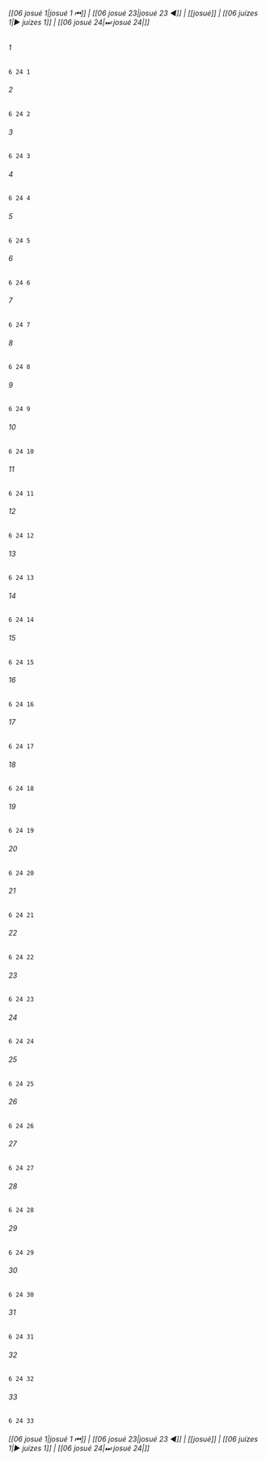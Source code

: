 
###### [[06 josué 1|josué 1 ⏮]] | [[06 josué 23|josué 23 ◀]] | [[josué]] | [[06 juízes 1|▶ juízes 1]] | [[06 josué 24|⏭ josué 24|]]

###### 1
``` verse
6 24 1 
```
###### 2
``` verse
6 24 2 
```
###### 3
``` verse
6 24 3 
```
###### 4
``` verse
6 24 4 
```
###### 5
``` verse
6 24 5 
```
###### 6
``` verse
6 24 6 
```
###### 7
``` verse
6 24 7 
```
###### 8
``` verse
6 24 8 
```
###### 9
``` verse
6 24 9 
```
###### 10
``` verse
6 24 10 
```
###### 11
``` verse
6 24 11 
```
###### 12
``` verse
6 24 12 
```
###### 13
``` verse
6 24 13 
```
###### 14
``` verse
6 24 14 
```
###### 15
``` verse
6 24 15 
```
###### 16
``` verse
6 24 16 
```
###### 17
``` verse
6 24 17 
```
###### 18
``` verse
6 24 18 
```
###### 19
``` verse
6 24 19 
```
###### 20
``` verse
6 24 20 
```
###### 21
``` verse
6 24 21 
```
###### 22
``` verse
6 24 22 
```
###### 23
``` verse
6 24 23 
```
###### 24
``` verse
6 24 24 
```
###### 25
``` verse
6 24 25 
```
###### 26
``` verse
6 24 26 
```
###### 27
``` verse
6 24 27 
```
###### 28
``` verse
6 24 28 
```
###### 29
``` verse
6 24 29 
```
###### 30
``` verse
6 24 30 
```
###### 31
``` verse
6 24 31 
```
###### 32
``` verse
6 24 32 
```
###### 33
``` verse
6 24 33 
```

###### [[06 josué 1|josué 1 ⏮]] | [[06 josué 23|josué 23 ◀]] | [[josué]] | [[06 juízes 1|▶ juízes 1]] | [[06 josué 24|⏭ josué 24|]]

